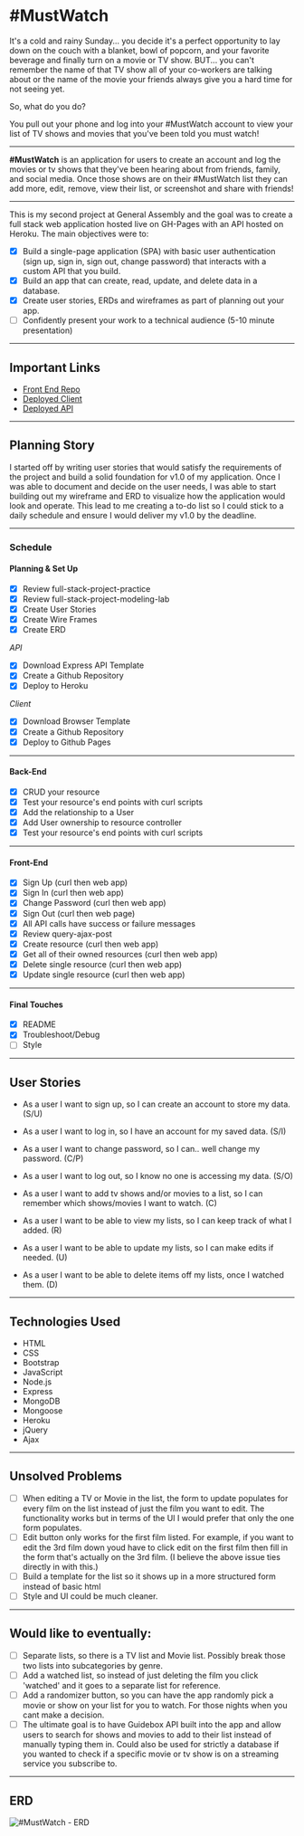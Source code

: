 # #MustWatch
It's a cold and rainy Sunday... you decide it's a perfect opportunity to lay down on the couch with a blanket, bowl of popcorn, and your favorite beverage and finally turn on a movie or TV show. BUT... you can't remember the name of that TV show all of your co-workers are talking about or the name of the movie your friends always give you a hard time for not seeing yet. 

So, what do you do? 

You pull out your phone and log into your #MustWatch account to view your list of TV shows and movies that you've been told you must watch!
___
**#MustWatch** is an application for users to create an account and log the movies or tv shows that they've been hearing about from friends, family, and social media. Once those shows are on their #MustWatch list they can add more, edit, remove, view their list, or screenshot and share with friends!
___
This is my second project at General Assembly and the goal was to create a full stack
web application hosted live on GH-Pages with an API hosted on Heroku. The main objectives
were to:
- [X] Build a single-page application (SPA) with basic user authentication
(sign up, sign in, sign out, change password) that interacts with a custom API that you build.
- [X] Build an app that can create, read, update, and delete data in a database.
- [X] Create user stories, ERDs and wireframes as part of planning out your app.
- [ ] Confidently present your work to a technical audience (5-10 minute presentation)
___
## Important Links
- [Front End Repo](https://github.com/mjeder/must-watch-client)
- [Deployed Client](https://mjeder.github.io/must-watch-client/)
- [Deployed API](https://must-watch-api.herokuapp.com/)
___
## Planning Story
I started off by writing user stories that would satisfy the requirements of the project and build a solid foundation for v1.0 of my application. Once I was able to document and decide on the user needs, I was able to start building out my wireframe and ERD to visualize how the application would look and operate. This lead to me creating a to-do list so I could stick to a daily schedule and ensure I would deliver my v1.0 by the deadline.
___
### Schedule
#### Planning & Set Up
- [x] Review full-stack-project-practice
- [x] Review full-stack-project-modeling-lab
- [x] Create User Stories
- [x] Create Wire Frames
- [x] Create ERD

*API*
- [X] Download Express API Template
- [X] Create a Github Repository
- [X] Deploy to Heroku

*Client*
- [X] Download Browser Template
- [X] Create a Github Repository
- [X] Deploy to Github Pages
___
#### Back-End
- [X] CRUD your resource
- [X] Test your resource's end points with curl scripts
- [X] Add the relationship to a User
- [X] Add User ownership to resource controller
- [X] Test your resource's end points with curl scripts
___
#### Front-End
- [X] Sign Up (curl then web app)
- [X] Sign In (curl then web app)
- [X] Change Password (curl then web app)
- [X] Sign Out (curl then web page)
- [X] All API calls have success or failure messages
- [X] Review query-ajax-post
- [X] Create resource (curl then web app)
- [X] Get all of their owned resources (curl then web app)
- [X] Delete single resource (curl then web app)
- [X] Update single resource (curl then web app)
___
#### Final Touches
- [X] README
- [X] Troubleshoot/Debug
- [ ] Style
___
## User Stories
- As a user I want to sign up, so I can create an account to store my data. (S/U)

- As a user I want to log in, so I have an account for my saved data. (S/I)

- As a user I want to change password, so I can.. well change my password. (C/P)

- As a user I want to log out, so I know no one is accessing my data. (S/O)

- As a user I want to add tv shows and/or movies to a list, so I can remember
  which shows/movies I want to watch. (C)

- As a user I want to be able to view my lists, so I can keep track of what I added. (R)

- As a user I want to be able to update my lists, so I can make edits if needed. (U)

- As a user I want to be able to delete items off my lists, once I watched them. (D)
___
## Technologies Used
- HTML
- CSS
- Bootstrap
- JavaScript
- Node.js
- Express
- MongoDB
- Mongoose
- Heroku
- jQuery
- Ajax
___
## Unsolved Problems
- [ ] When editing a TV or Movie in the list, the form to update populates for every film on the list instead of just the film you want to edit. The functionality works but in terms of the UI I would prefer that only the one form populates.
- [ ] Edit button only works for the first film listed. For example, if you want to edit the 3rd film down youd have to click edit on the first film then fill in the form that's actually on the 3rd film. (I believe the above issue ties directly in with this.)
- [ ] Build a template for the list so it shows up in a more structured form instead of basic html
- [ ] Style and UI could be much cleaner.
___
## Would like to eventually:
- [ ] Separate lists, so there is a TV list and Movie list. Possibly break those two lists into subcategories by genre.
- [ ] Add a watched list, so instead of just deleting the film you click 'watched' and it goes to a separate list for reference. 
- [ ] Add a randomizer button, so you can have the app randomly pick a movie or show on your list for you to watch. For those nights when you cant make a decision. 
- [ ] The ultimate goal is to have Guidebox API built into the app and allow users to search for shows and movies to add to their list instead of manually typing them in. Could also be used for strictly a database if you wanted to check if a specific movie or tv show is on a streaming service you subscribe to.
___
## ERD
![#MustWatch - ERD](https://i.imgur.com/9HHBOQX.png)
